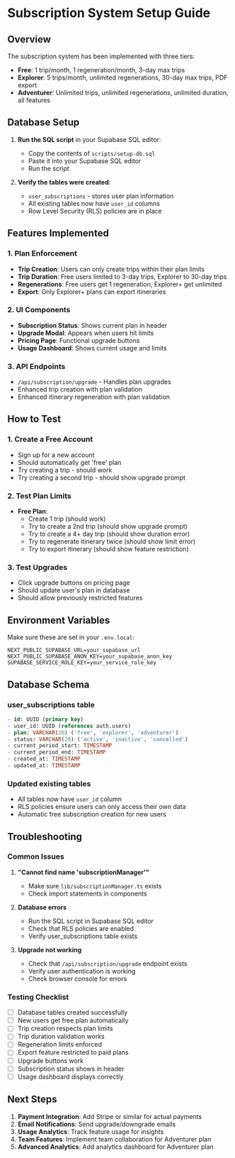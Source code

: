 # Subscription System Setup Guide

## Overview
The subscription system has been implemented with three tiers:
- **Free**: 1 trip/month, 1 regeneration/month, 3-day max trips
- **Explorer**: 5 trips/month, unlimited regenerations, 30-day max trips, PDF export
- **Adventurer**: Unlimited trips, unlimited regenerations, unlimited duration, all features

## Database Setup

1. **Run the SQL script** in your Supabase SQL editor:
   - Copy the contents of `scripts/setup-db.sql`
   - Paste it into your Supabase SQL editor
   - Run the script

2. **Verify the tables were created**:
   - `user_subscriptions` - stores user plan information
   - All existing tables now have `user_id` columns
   - Row Level Security (RLS) policies are in place

## Features Implemented

### 1. Plan Enforcement
- **Trip Creation**: Users can only create trips within their plan limits
- **Trip Duration**: Free users limited to 3-day trips, Explorer to 30-day trips
- **Regenerations**: Free users get 1 regeneration, Explorer+ get unlimited
- **Export**: Only Explorer+ plans can export itineraries

### 2. UI Components
- **Subscription Status**: Shows current plan in header
- **Upgrade Modal**: Appears when users hit limits
- **Pricing Page**: Functional upgrade buttons
- **Usage Dashboard**: Shows current usage and limits

### 3. API Endpoints
- `/api/subscription/upgrade` - Handles plan upgrades
- Enhanced trip creation with plan validation
- Enhanced itinerary regeneration with plan validation

## How to Test

### 1. Create a Free Account
- Sign up for a new account
- Should automatically get 'free' plan
- Try creating a trip - should work
- Try creating a second trip - should show upgrade prompt

### 2. Test Plan Limits
- **Free Plan**:
  - Create 1 trip (should work)
  - Try to create a 2nd trip (should show upgrade prompt)
  - Try to create a 4+ day trip (should show duration error)
  - Try to regenerate itinerary twice (should show limit error)
  - Try to export itinerary (should show feature restriction)

### 3. Test Upgrades
- Click upgrade buttons on pricing page
- Should update user's plan in database
- Should allow previously restricted features

## Environment Variables

Make sure these are set in your `.env.local`:
```
NEXT_PUBLIC_SUPABASE_URL=your_supabase_url
NEXT_PUBLIC_SUPABASE_ANON_KEY=your_supabase_anon_key
SUPABASE_SERVICE_ROLE_KEY=your_service_role_key
```

## Database Schema

### user_subscriptions table
```sql
- id: UUID (primary key)
- user_id: UUID (references auth.users)
- plan: VARCHAR(20) ('free', 'explorer', 'adventurer')
- status: VARCHAR(20) ('active', 'inactive', 'cancelled')
- current_period_start: TIMESTAMP
- current_period_end: TIMESTAMP
- created_at: TIMESTAMP
- updated_at: TIMESTAMP
```

### Updated existing tables
- All tables now have `user_id` column
- RLS policies ensure users can only access their own data
- Automatic free subscription creation for new users

## Troubleshooting

### Common Issues

1. **"Cannot find name 'subscriptionManager'"**
   - Make sure `lib/subscriptionManager.ts` exists
   - Check import statements in components

2. **Database errors**
   - Run the SQL script in Supabase SQL editor
   - Check that RLS policies are enabled
   - Verify user_subscriptions table exists

3. **Upgrade not working**
   - Check that `/api/subscription/upgrade` endpoint exists
   - Verify user authentication is working
   - Check browser console for errors

### Testing Checklist

- [ ] Database tables created successfully
- [ ] New users get free plan automatically
- [ ] Trip creation respects plan limits
- [ ] Trip duration validation works
- [ ] Regeneration limits enforced
- [ ] Export feature restricted to paid plans
- [ ] Upgrade buttons work
- [ ] Subscription status shows in header
- [ ] Usage dashboard displays correctly

## Next Steps

1. **Payment Integration**: Add Stripe or similar for actual payments
2. **Email Notifications**: Send upgrade/downgrade emails
3. **Usage Analytics**: Track feature usage for insights
4. **Team Features**: Implement team collaboration for Adventurer plan
5. **Advanced Analytics**: Add analytics dashboard for Adventurer plan 